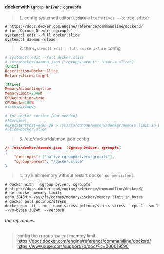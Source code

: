#### docker with  `Cgroup Driver: cgroupfs`

> 1. config systemctl editor: `update-alternatives --config editor`

```shell
# https://docs.docker.com/engine/reference/commandline/dockerd/
# for `Cgroup Driver: cgroupfs`
systemctl edit --full docker.slice
systemctl daemon-reload 
```
> 2. the `systemctl edit --full docker.slice` config

```conf
# systemctl edit --full docker.slice
# /etc/docker/daemon.json {"cgroup-parent": "user-a.slice"}
[Unit]
Description=Docker Slice
Before=slices.target

[Slice]
MemoryAccounting=true
MemoryLimit=2048M
CPUAccounting=true
CPUQuota=100%
#TasksMax=4096

# for docker service [not needed]
#[Service]
#ExecStartPost=echo 2G > /sys/fs/cgroup/memory/docker/memory.limit_in_bytes
#Slice=docker.slice
```

> 3. /etc/docker/daemon.json config

```json
// /etc/docker/daemon.json  [Cgroup Driver: cgroupfs]
{
    "exec-opts": ["native.cgroupdriver=cgroupfs"],
    "cgroup-parent": "/docker.slice"
}
```

> 4. try limit memory without restart docker, `no persistent`.

```shell
# docker with  `Cgroup Driver: cgroupfs`
# https://docs.docker.com/engine/reference/commandline/dockerd/
# set docker memory limits
echo 2048M > /sys/fs/cgroup/memory/docker/memory.limit_in_bytes
# docker pull polinux/stress
docker run -ti --rm --name stress polinux/stress stress --cpu 1 --vm 1 --vm-bytes 3024M  --verbose
```

###### the references

> config the cgroup-parent memory limit
> https://docs.docker.com/engine/reference/commandline/dockerd/
> https://www.suse.com/support/kb/doc/?id=000019590
